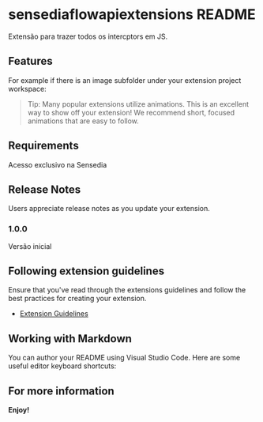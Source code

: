 # sensediaflowapiextensions README

Extensão para trazer todos os intercptors em JS.

## Features


For example if there is an image subfolder under your extension project workspace:


> Tip: Many popular extensions utilize animations. This is an excellent way to show off your extension! We recommend short, focused animations that are easy to follow.

## Requirements
Acesso exclusivo na Sensedia

## Release Notes

Users appreciate release notes as you update your extension.

### 1.0.0

Versão inicial


## Following extension guidelines

Ensure that you've read through the extensions guidelines and follow the best practices for creating your extension.

* [Extension Guidelines](https://code.visualstudio.com/api/references/extension-guidelines)

## Working with Markdown
You can author your README using Visual Studio Code. Here are some useful editor keyboard shortcuts:
## For more information
**Enjoy!**
